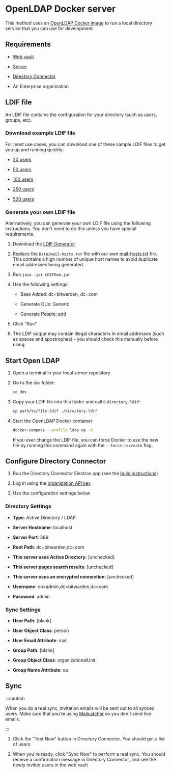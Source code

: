 # OpenLDAP Docker server

This method uses an [OpenLDAP Docker image](https://github.com/osixia/docker-openldap) to run a
local directory service that you can use for development.

## Requirements

- [Web vault](../../clients/web-vault/index.mdx)

- [Server](../../server/guide.md)

- [Directory Connector](./index.mdx)

- An Enterprise organization

## LDIF file

An LDIF file contains the configuration for your directory (such as users, groups, etc).

### Download example LDIF file

For most use cases, you can download one of these sample LDIF files to get you up and running
quickly:

- [20 users](./directory-20.ldif)

- [50 users](./directory-50.ldif)

- [100 users](./directory-100.ldif)

- [250 users](./directory-250.ldif)

- [500 users](./directory-500.ldif)

### Generate your own LDIF file

Alternatively, you can generate your own LDIF file using the following instructions. You don't need
to do this unless you have special requirements.

1. Download the [LDIF Generator](https://ldapwiki.com/wiki/LDIF%20Generator)

2. Replace the `Data/mail-hosts.txt` file with our own [mail-hosts.txt](./mail-hosts.txt) file. This
   contains a high number of unique host names to avoid duplicate email addresses being generated.

3. Run `java -jar LDIFGen.jar`

4. Use the following settings:

   - Base Added: dc=bitwarden, dc=com

   - Generate OUs: Generic

   - Generate People: add

5. Click "Run"

6. The LDIF output may contain illegal characters in email addresses (such as spaces and
   apostrophes) - you should check this manually before using.

## Start Open LDAP

1. Open a terminal in your local server repository

2. Go to the `dev` folder:

   ```bash
   cd dev
   ```

3. Copy your LDIF file into this folder and call it `directory.ldif`:

   ```bash
   cp path/to/file.ldif ./directory.ldif
   ```

4. Start the OpenLDAP Docker container

   ```bash
   docker-compose --profile ldap up -d
   ```

   If you ever change the LDIF file, you can force Docker to use the new file by running this
   command again with the `--force-recreate` flag.

## Configure Directory Connector

1. Run the Directory Connector Electron app (see the [build instructions](./index.mdx))

2. Log in using the [organization API key](https://bitwarden.com/help/public-api/#authentication)

3. Use the configuration settings below

### Directory Settings

- **Type**: Active Directory / LDAP

- **Server Hostname**: localhost

- **Server Port**: 389

- **Root Path**: dc=bitwarden,dc=com

- **This server uses Active Directory:** [unchecked]

- **This server pages search results:** [unchecked]

- **This server uses an encrypted connection:** [unchecked]

- **Username**: cn=admin,dc=bitwarden,dc=com

- **Password**: admin

### Sync Settings

- **User Path**: [blank]

- **User Object Class**: person

- **User Email Attribute**: mail

- **Group Path**: [blank]

- **Group Object Class**: organizationalUnit

- **Group Name Attribute**: ou

## Sync

:::caution

When you do a real sync, invitation emails will be sent out to all synced users. Make sure that
you're using [Mailcatcher](../../server/guide.md#mailcatcher) so you don't send live emails.

:::

1. Click the "Test Now" button in Directory Connector. You should get a list of users

2. When you're ready, click "Sync Now" to perform a real sync. You should receive a confirmation
   message in Directory Connector, and see the newly invited users in the web vault
